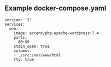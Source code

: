## Example docker-compose.yaml

```
version: '2'
services:
  web:
    image: accent/php-apache-wordpress:7.4
    ports:
    - 80:80
    stdin_open: true
    volumes:
    - ./src:/var/www/html
    tty: true
  ```
